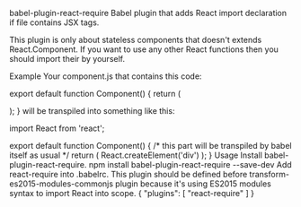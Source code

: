 babel-plugin-react-require
Babel plugin that adds React import declaration if file contains JSX tags.

This plugin is only about stateless components that doesn't extends React.Component. If you want to use any other React functions then you should import their by yourself.

Example
Your component.js that contains this code:

export default function Component() {
  return (
    <div />
  );
}
will be transpiled into something like this:

import React from 'react';

export default function Component() {
  /* this part will be transpiled by babel itself as usual */
  return (
    React.createElement('div')
  );
}
Usage
Install babel-plugin-react-require.
npm install babel-plugin-react-require --save-dev
Add react-require into .babelrc. This plugin should be defined before transform-es2015-modules-commonjs plugin because it's using ES2015 modules syntax to import React into scope.
{
  "plugins": [
    "react-require"
  ]
}
